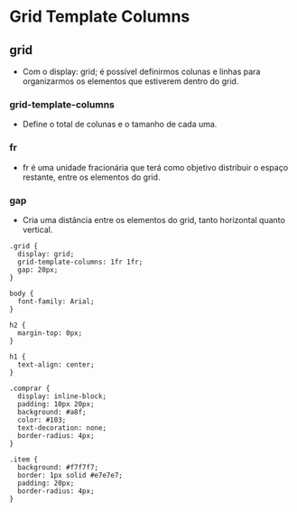 # Grid Template Columns

## grid
* Com o display: grid; é possível definirmos colunas e linhas para organizarmos os elementos que estiverem dentro do grid.

### grid-template-columns
* Define o total de colunas e o tamanho de cada uma.

### fr
* fr é uma unidade fracionária que terá como objetivo distribuir o espaço restante, entre os elementos do grid.

### gap
* Cria uma distância entre os elementos do grid, tanto horizontal quanto vertical.

```
.grid {
  display: grid;
  grid-template-columns: 1fr 1fr;
  gap: 20px;
}

body {
  font-family: Arial;
}

h2 {
  margin-top: 0px;
}

h1 {
  text-align: center;
}

.comprar {
  display: inline-block;
  padding: 10px 20px;
  background: #a8f;
  color: #103;
  text-decoration: none;
  border-radius: 4px;
}

.item {
  background: #f7f7f7;
  border: 1px solid #e7e7e7;
  padding: 20px;
  border-radius: 4px;
}

```